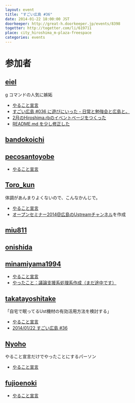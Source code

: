 ```yaml
---
layout: event
title: "すごい広島 #36"
date: 2014-01-22 18:00:00 JST
doorkeeper: http://great-h.doorkeeper.jp/events/8398
togetter: http://togetter.com/li/619711
place: city_hiroshima_m-plaza-freespace
categories: events
---
```


# 参加者


## [eiel](http://eiel.info/)

g コマンドの人気に嫉妬

* [やること宣言](https://github.com/great-h/great-h.github.io/issues/593)
* [すごい広島 #036 に遊びにいった - 日常と勉強会と広島と。](http://eielh-life.tumblr.com/post/74172775170/036)
* [2月のHiroshima.rbのイベントページをつくった](http://hiroshimarb.doorkeeper.jp/events/8558)
* [README.md を少し修正した](https://github.com/great-h/great-h.github.io/pull/599)


## [bandokoichi](http://twitter.com/bandokoichi)


## [pecosantoyobe](http://twitter.com/pecosantoyobe)

* [やること宣言](https://github.com/great-h/great-h.github.io/issues/595)


## [Toro_kun](https://twitter.com/Toro_kun)

体調があんまりよくないので、こんなかんじで。

* [やること宣言](https://github.com/great-h/great-h.github.io/issues/587)
* [オープンセミナー2014@広島のUstreamチャンネル](http://www.ustream.tv/channel/osh2014)を作成


## [miu811](https://github.com/miu811)


## [onishida](http://twitter.com/onishida)


## [minamiyama1994](https://github.com/minamiyama1994)

* [やること宣言](https://github.com/great-h/great-h.github.io/issues/589)
* [やったこと：議論支援系処理系作成（まだ途中です）](https://github.com/minamiyama1994/DiscussionSupportSystem/commit/fd9276b1819089d9bc51dce213bbdeb01cd662b8)


## [takatayoshitake](http://twitter.com/takatayoshitake)

「自宅で眠ってるUst機材の有効活用方法を検討する」

* [やること宣言](https://github.com/great-h/great-h.github.io/issues/598)
* [2014/01/22 すごい広島 #36](http://tkt-study.tumblr.com/post/74162852043/20140122-great-h-036)


## [Nyoho](http://nyoho.jp/)

やること宣言だけでやったことにするパーソン

* [やること宣言](https://github.com/great-h/great-h.github.io/issues/601)


## [fujioenoki](https://github.com/fujioenoki)

* [やること宣言](https://github.com/great-h/great-h.github.io/issues/592)
